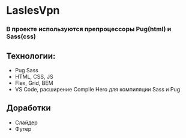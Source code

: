 # LaslesVpn
### В проекте используются препроцессоры Pug(html) и Sass(css)
## Технологии:
* Pug Sass
* HTML, CSS, JS
* Flex, Grid, BEM
* VS Code, расширение Compile Hero для компиляции Sass и Pug

## Доработки
* Слайдер
* Футер